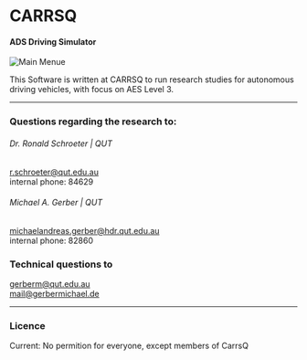 # CARRSQ
#### ADS Driving Simulator

![Main Menue](https://github.com/me89/VideoWall/blob/master/Doc/MainMenue.PNG "CARRSQ ADS Driving Simulator")

This Software is written at CARRSQ to run research studies for autonomous driving vehicles, 
with focus on AES Level 3. 

---


### Questions regarding the research to:

###### Dr. Ronald Schroeter | QUT  
r.schroeter@qut.edu.au  
internal phone: 84629  


###### Michael A. Gerber | QUT
michaelandreas.gerber@hdr.qut.edu.au  
internal phone: 82860  

### Technical questions to
gerberm@qut.edu.au  
mail@gerbermichael.de  

---
### Licence
Current: No permition for everyone, 
except members of CarrsQ
